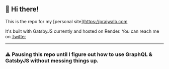 ## 👋 Hi there!
This is the repo for my [personal site](https://prajwalb.com

It's built with GatsbyJS currently and hosted on Render.
You can reach me on [Twitter](https://twitter.com/rosstopherkeen)

---

### ⚠️ Pausing this repo until I figure out how to use GraphQL & GatsbyJS without messing things up.
